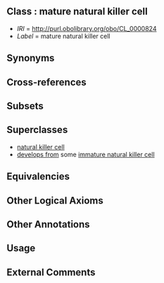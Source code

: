 
## Class : mature natural killer cell

 * *IRI* = http://purl.obolibrary.org/obo/CL_0000824
 * *Label* = mature natural killer cell

## Synonyms


## Cross-references


## Subsets


## Superclasses

 * [natural killer cell](../../CL/23/CL_0000623.md)
 * [develops from](../../RO/02/RO_0002202.md) some [immature natural killer cell](../../CL/23/CL_0000823.md)

## Equivalencies


## Other Logical Axioms


## Other Annotations


## Usage


## External Comments

